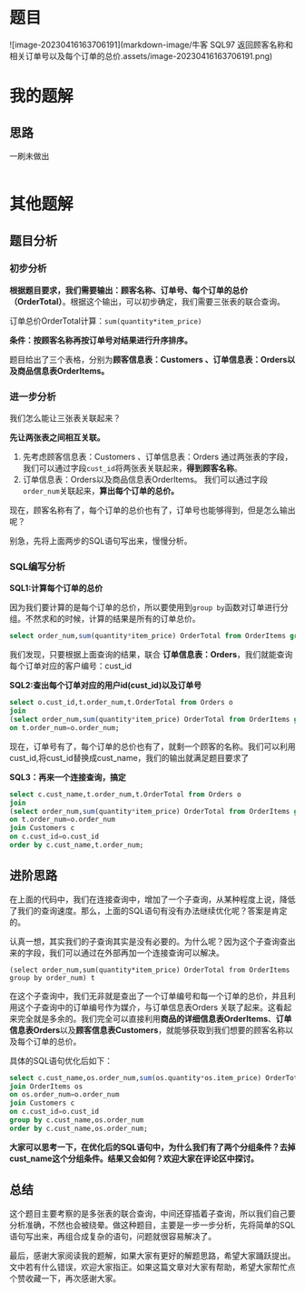# 题目

![image-20230416163706191](markdown-image/牛客 SQL97 返回顾客名称和相关订单号以及每个订单的总价.assets/image-20230416163706191.png)



# 我的题解

## 思路

一刷未做出





```sql

```





# 其他题解



## 题目分析

### 初步分析

**根据题目要求，我们需要输出：顾客名称、订单号、每个订单的总价（OrderTotal）**。根据这个输出，可以初步确定，我们需要三张表的联合查询。

订单总价OrderTotal计算：`sum(quantity*item_price)`

**条件：按顾客名称再按订单号对结果进行升序排序。**

题目给出了三个表格，分别为**顾客信息表：Customers 、订单信息表：Orders以及商品信息表OrderItems。**

### 进一步分析

我们怎么能让三张表关联起来？

**先让两张表之间相互关联。**

1. 先考虑顾客信息表：Customers 、订单信息表：Orders 通过两张表的字段，我们可以通过字段`cust_id`将两张表关联起来，**得到顾客名称**。
2. 订单信息表：Orders以及商品信息表OrderItems。 我们可以通过字段`order_num`关联起来，**算出每个订单的总价。**

现在，顾客名称有了，每个订单的总价也有了，订单号也能够得到，但是怎么输出呢？

别急，先将上面两步的SQL语句写出来，慢慢分析。

### SQL编写分析

**SQL1:计算每个订单的总价**

因为我们要计算的是每个订单的总价，所以要使用到`group by`函数对订单进行分组。不然求和的时候，计算的结果是所有的订单总价。

```sql
select order_num,sum(quantity*item_price) OrderTotal from OrderItems group by order_num;

```

我们发现，只要根据上面查询的结果，联合 **订单信息表：Orders**，我们就能查询每个订单对应的客户编号：cust_id

**SQL2:查出每个订单对应的用户id(cust_id)以及订单号**

```sql
select o.cust_id,t.order_num,t.OrderTotal from Orders o
join 
(select order_num,sum(quantity*item_price) OrderTotal from OrderItems group by order_num) t
on t.order_num=o.order_num;

```

现在，订单号有了，每个订单的总价也有了，就剩一个顾客的名称。我们可以利用cust_id,将cust_id替换成cust_name，我们的输出就满足题目要求了

**SQL3：再来一个连接查询，搞定**

```sql
select c.cust_name,t.order_num,t.OrderTotal from Orders o
join 
(select order_num,sum(quantity*item_price) OrderTotal from OrderItems group by order_num) t
on t.order_num=o.order_num
join Customers c
on c.cust_id=o.cust_id
order by c.cust_name,t.order_num;

```

## 进阶思路

在上面的代码中，我们在连接查询中，增加了一个子查询，从某种程度上说，降低了我们的查询速度。那么，上面的SQL语句有没有办法继续优化呢？答案是肯定的。

认真一想，其实我们的子查询其实是没有必要的。为什么呢？因为这个子查询查出来的字段，我们可以通过在外部再加一个连接查询可以解决。

```
(select order_num,sum(quantity*item_price) OrderTotal from OrderItems group by order_num) t
```

在这个子查询中，我们无非就是查出了一个订单编号和每一个订单的总价，并且利用这个子查询中的订单编号作为媒介，与订单信息表Orders 关联了起来。这看起来完全就是多余的。我们完全可以直接利用**商品的详细信息表OrderItems**、**订单信息表Orders**以及**顾客信息表Customers**，就能够获取到我们想要的顾客名称以及每个订单的总价。

具体的SQL语句优化后如下：

```sql
select c.cust_name,os.order_num,sum(os.quantity*os.item_price) OrderTotal from Orders o
join OrderItems os
on os.order_num=o.order_num
join Customers c
on c.cust_id=o.cust_id
group by c.cust_name,os.order_num
order by c.cust_name,os.order_num;

```

**大家可以思考一下，在优化后的SQL语句中，为什么我们有了两个分组条件？去掉cust_name这个分组条件。结果又会如何？欢迎大家在评论区中探讨。**

## 总结

这个题目主要考察的是多张表的联合查询，中间还穿插着子查询，所以我们自己要分析准确，不然也会被绕晕。做这种题目，主要是一步一步分析，先将简单的SQL语句写出来，再组合成复杂的语句，问题就很容易解决了。

最后，感谢大家阅读我的题解，如果大家有更好的解题思路，希望大家踊跃提出。文中若有什么错误，欢迎大家指正。如果这篇文章对大家有帮助，希望大家帮忙点个赞收藏一下，再次感谢大家。


































